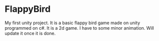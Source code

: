 # FlappyBird
My first unity project. It is a basic flappy bird game made on unity programmed on c#. It is a 2d game. I have to some minor animation. Will update it once it is done. 
